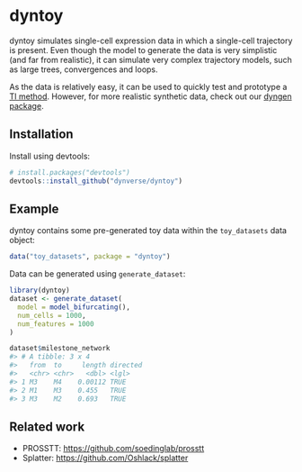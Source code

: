 
<!-- README.md is generated from README.Rmd. Please edit that file -->

# dyntoy

dyntoy simulates single-cell expression data in which a single-cell
trajectory is present. Even though the model to generate the data is
very simplistic (and far from realistic), it can simulate very complex
trajectory models, such as large trees, convergences and loops.

As the data is relatively easy, it can be used to quickly test and
prototype a [TI method](https://github.com/dynverse/dynmethods).
However, for more realistic synthetic data, check out our [dyngen
package](https://github.com/dynverse/dyngen).

## Installation

Install using devtools:

``` r
# install.packages("devtools")
devtools::install_github("dynverse/dyntoy")
```

## Example

dyntoy contains some pre-generated toy data within the `toy_datasets`
data object:

``` r
data("toy_datasets", package = "dyntoy")
```

Data can be generated using `generate_dataset`:

``` r
library(dyntoy)
dataset <- generate_dataset(
  model = model_bifurcating(),
  num_cells = 1000,
  num_features = 1000
)

dataset$milestone_network
#> # A tibble: 3 x 4
#>   from  to     length directed
#>   <chr> <chr>   <dbl> <lgl>   
#> 1 M3    M4    0.00112 TRUE    
#> 2 M1    M3    0.455   TRUE    
#> 3 M3    M2    0.693   TRUE
```

## Related work

  - PROSSTT: <https://github.com/soedinglab/prosstt>
  - Splatter: <https://github.com/Oshlack/splatter>
